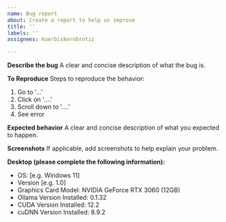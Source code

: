 ```yaml
---
name: Bug report
about: Create a report to help us improve
title: ''
labels: ''
assignees: Kuerbiskernbrotzz

---
```


**Describe the bug**
A clear and concise description of what the bug is.

**To Reproduce**
Steps to reproduce the behavior:
1. Go to '...'
2. Click on '....'
3. Scroll down to '....'
4. See error

**Expected behavior**
A clear and concise description of what you expected to happen.

**Screenshots**
If applicable, add screenshots to help explain your problem.

**Desktop (please complete the following information):**
 - OS: [e.g. Windows 11]
 - Version [e.g. 1.0]
 - Graphics Card Model: NVIDIA GeForce RTX 3060 (12GB)
 - Ollama Version Installed: 0.1.32
 - CUDA Version Installed: 12.2
 - cuDNN Version Installed: 8.9.2
